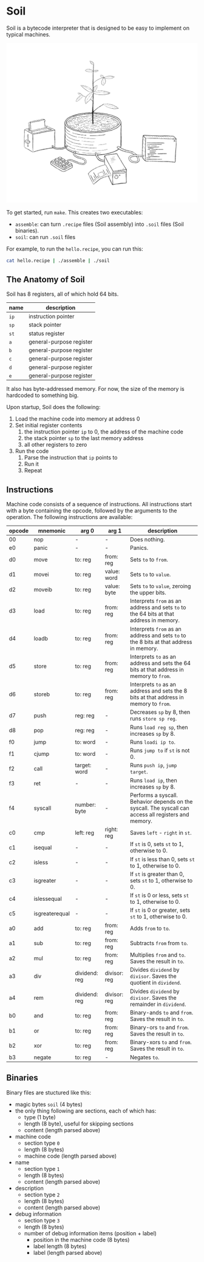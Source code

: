# Soil

Soil is a bytecode interpreter that is designed to be easy to implement on typical machines.

![Soil](Soil.png)

To get started, run `make`.
This creates two executables:

- `assemble`: can turn `.recipe` files (Soil assembly) into `.soil` files (Soil binaries).
- `soil`: can run `.soil` files

For example, to run the `hello.recipe`, you can run this:

```sh
cat hello.recipe | ./assemble | ./soil
```

## The Anatomy of Soil

Soil has 8 registers, all of which hold 64 bits.

| name | description              |
| ---- | ------------------------ |
| `ip` | instruction pointer      |
| `sp` | stack pointer            |
| `st` | status register          |
| `a`  | general-purpose register |
| `b`  | general-purpose register |
| `c`  | general-purpose register |
| `d`  | general-purpose register |
| `e`  | general-purpose register |

It also has byte-addressed memory.
For now, the size of the memory is hardcoded to something big.

Upon startup, Soil does the following:

1. Load the machine code into memory at address 0
2. Set initial register contents
   1. the instruction pointer `ip` to 0, the address of the machine code
   2. the stack pointer `sp` to the last memory address
   3. all other registers to zero
3. Run the code
   1. Parse the instruction that `ip` points to
   2. Run it
   3. Repeat

## Instructions

Machine code consists of a sequence of instructions.
All instructions start with a byte containing the opcode, followed by the arguments to the operation.
The following instructions are available:

| opcode | mnemonic       | arg 0         | arg 1        | description                                                                                           |
| ------ | -------------- | ------------- | ------------ | ----------------------------------------------------------------------------------------------------- |
| 00     | nop            | -             | -            | Does nothing.                                                                                         |
| e0     | panic          | -             | -            | Panics.                                                                                               |
| d0     | move           | to: reg       | from: reg    | Sets `to` to `from`.                                                                                  |
| d1     | movei          | to: reg       | value: word  | Sets `to` to `value`.                                                                                 |
| d2     | moveib         | to: reg       | value: byte  | Sets `to` to `value`, zeroing the upper bits.                                                         |
| d3     | load           | to: reg       | from: reg    | Interprets `from` as an address and sets `to` to the 64 bits at that address in memory.               |
| d4     | loadb          | to: reg       | from: reg    | Interprets `from` as an address and sets `to` to the 8 bits at that address in memory.                |
| d5     | store          | to: reg       | from: reg    | Interprets `to` as an address and sets the 64 bits at that address in memory to `from`.               |
| d6     | storeb         | to: reg       | from: reg    | Interprets `to` as an address and sets the 8 bits at that address in memory to `from`.                |
| d7     | push           | reg: reg      | -            | Decreases `sp` by 8, then runs `store sp reg`.                                                        |
| d8     | pop            | reg: reg      | -            | Runs `load reg sp`, then increases `sp` by 8.                                                         |
| f0     | jump           | to: word      | -            | Runs `loadi ip to`.                                                                                   |
| f1     | cjump          | to: word      | -            | Runs `jump to` if `st` is not 0.                                                                      |
| f2     | call           | target: word  | -            | Runs `push ip`, `jump target`.                                                                        |
| f3     | ret            | -             | -            | Runs `load ip`, then increases `sp` by 8.                                                             |
| f4     | syscall        | number: byte  | -            | Performs a syscall. Behavior depends on the syscall. The syscall can access all registers and memory. |
| c0     | cmp            | left: reg     | right: reg   | Saves `left` - `right` in `st`.                                                                       |
| c1     | isequal        | -             | -            | If `st` is 0, sets `st` to 1, otherwise to 0.                                                         |
| c2     | isless         | -             | -            | If `st` is less than 0, sets `st` to 1, otherwise to 0.                                               |
| c3     | isgreater      | -             | -            | If `st` is greater than 0, sets `st` to 1, otherwise to 0.                                            |
| c4     | islessequal    | -             | -            | If `st` is 0 or less, sets `st` to 1, otherwise to 0.                                                 |
| c5     | isgreaterequal | -             | -            | If `st` is 0 or greater, sets `st` to 1, otherwise to 0.                                              |
| a0     | add            | to: reg       | from: reg    | Adds `from` to `to`.                                                                                  |
| a1     | sub            | to: reg       | from: reg    | Subtracts `from` from `to`.                                                                           |
| a2     | mul            | to: reg       | from: reg    | Multiplies `from` and `to`. Saves the result in `to`.                                                 |
| a3     | div            | dividend: reg | divisor: reg | Divides `dividend` by `divisor`. Saves the quotient in `dividend`.                                    |
| a4     | rem            | dividend: reg | divisor: reg | Divides `dividend` by `divisor`. Saves the remainder in `dividend`.                                   |
| b0     | and            | to: reg       | from: reg    | Binary-ands `to` and `from`. Saves the result in `to`.                                                |
| b1     | or             | to: reg       | from: reg    | Binary-ors `to` and `from`. Saves the result in `to`.                                                 |
| b2     | xor            | to: reg       | from: reg    | Binary-xors `to` and `from`. Saves the result in `to`.                                                |
| b3     | negate         | to: reg       | -            | Negates `to`.                                                                                         |

## Binaries

Binary files are stuctured like this:

- magic bytes `soil` (4 bytes)
- the only thing following are sections, each of which has:
  - type (1 byte)
  - length (8 byte), useful for skipping sections
  - content (length parsed above)
- machine code
  - section type `0`
  - length (8 bytes)
  - machine code (length parsed above)
- name
  - section type `1`
  - length (8 bytes)
  - content (length parsed above)
- description
  - section type `2`
  - length (8 bytes)
  - content (length parsed above)
- debug information
  - section type `3`
  - length (8 bytes)
  - number of debug information items (position + label)
    - position in the machine code (8 bytes)
    - label length (8 bytes)
    - label (length parsed above)
